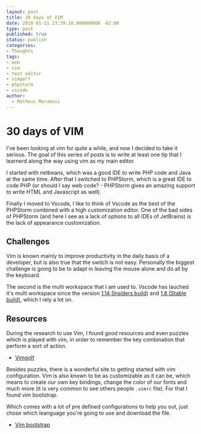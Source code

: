 ```yaml
---
layout: post
title: 30 days of VIM
date: 2018-01-21 23:39:18.000000000 -02:00
type: post
published: true
status: publish
categories:
- Thoughts
tags:
- web
- vim
- text editor
- vimgolf
- phpstorm
- vscode
author:
  - Matheus Marabesi
---
```


# 30 days of VIM

I've been looking at vim for quite a while, and now I decided to take it serious.
The goal of this series of posts is to write at least one tip that I learnerd along the way
using vim as my main editor.

I started with netbeans, which was a good IDE to write PHP code and Java at the same time.
After that I switched to PHPStorm, which is a great IDE to code PHP (or should I say web code? -
PHPStorm gives an amazing support to write HTML and Javascript as well).

Finally I moved to Vscode, I like to think of Vscode as the best of the PHPStorm combined
with a high customization editor. One of the bad sides of PHPStorm (and here I see as a lack of
options to all IDEs of JetBrains) is the lack of appearance customization.

## Challenges

Vim is known mainly to improve productivity in the daily basis of a developer, but is also true
that the switch is not easy. Personally the biggest challenge is going to be to adapt in leaving
the mouse alone and do all by the keyboard.

The second is the multi workspace that I am used to. Vscode has lauched it's multi workspace since
the version [1.14 (Insiders build)](https://code.visualstudio.com/updates/v1_14#_preview-multi-root-workspaces) and 
[1.8 (Stable build)](https://code.visualstudio.com/updates/v1_18#_support-for-multi-root-workspaces),
which I rely a lot on.

## Resources

During the research to use Vim, I found good resources and even puzzles which is played with vim, in order
to remember the key combination that perform a sort of action.

* [Vimgolf](https://vimgolf.com/)

Besides puzzles, there is a wonderful site to getting started with vim configuration. Vim is also known
to be as customizable as it can be, which means to create our own key bindings, change the color of our fonts
and much more (it is very common to see others people `.vimrc` file). For that I found vim bootstrap.

Which comes with a lot of pre defined configurations to help you out, just chose which leanguage you're going
to use and download the file.

* [Vim bootstrap](http://www.vim-bootstrap.com/)


